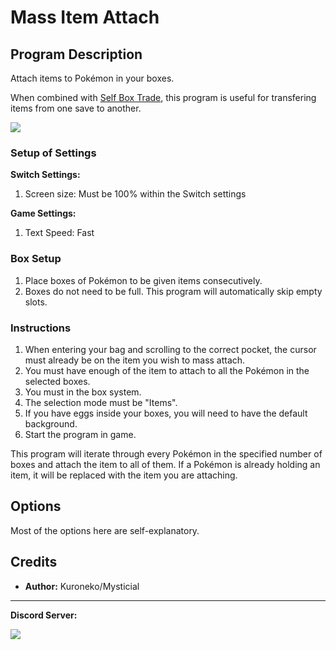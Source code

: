 # Mass Item Attach

## Program Description

Attach items to Pokémon in your boxes.

When combined with [Self Box Trade](SelfBoxTrade.md), this program is useful for transfering items from one save to another.

<img src="../images/MassAttachItems-0.png">

### Setup of Settings

**Switch Settings:**

1. Screen size: Must be 100% within the Switch settings

**Game Settings:**

1. Text Speed: Fast

### Box Setup

1. Place boxes of Pokémon to be given items consecutively.
2. Boxes do not need to be full. This program will automatically skip empty slots.

### Instructions

1. When entering your bag and scrolling to the correct pocket, the cursor must already be on the item you wish to mass attach.
2. You must have enough of the item to attach to all the Pokémon in the selected boxes.
2. You must in the box system.
3. The selection mode must be "Items".
4. If you have eggs inside your boxes, you will need to have the default background.
5. Start the program in game.

This program will iterate through every Pokémon in the specified number of boxes and attach the item to all of them.
If a Pokémon is already holding an item, it will be replaced with the item you are attaching.

## Options

Most of the options here are self-explanatory.

## Credits

- **Author:** Kuroneko/Mysticial

<hr>

**Discord Server:** 

[<img src="https://canary.discordapp.com/api/guilds/695809740428673034/widget.png?style=banner2">](https://discord.gg/cQ4gWxN)


